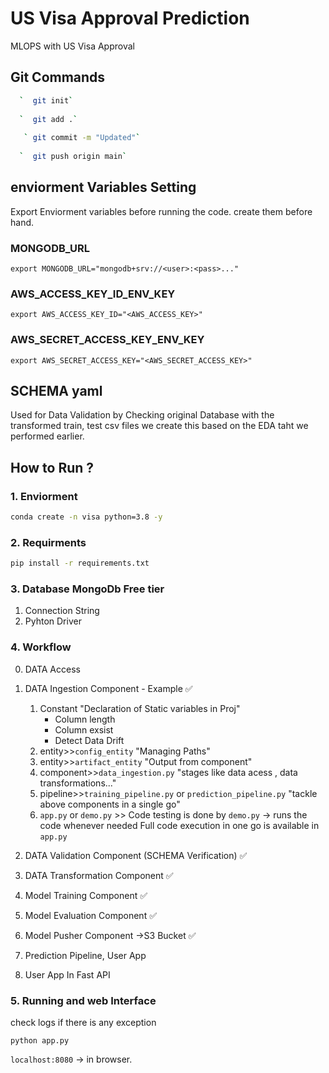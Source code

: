 # US Visa Approval Prediction

 MLOPS with US Visa Approval

## Git Commands

```bash
  `  git init`
    
  `  git add .`
     
   ` git commit -m "Updated"`
     
  `  git push origin main`
```

## enviorment Variables Setting

Export Enviorment variables before running the code. create them before hand.

### MONGODB_URL

`export MONGODB_URL="mongodb+srv://<user>:<pass>..."`

### AWS_ACCESS_KEY_ID_ENV_KEY

`export AWS_ACCESS_KEY_ID="<AWS_ACCESS_KEY>"`

### AWS_SECRET_ACCESS_KEY_ENV_KEY

`export AWS_SECRET_ACCESS_KEY="<AWS_SECRET_ACCESS_KEY>"`

## SCHEMA yaml

Used for Data Validation by Checking original Database with the transformed train, test csv files we create this based on the EDA taht we performed earlier.

## How to Run ?

### 1.  Enviorment

```bash
conda create -n visa python=3.8 -y
```

### 2. Requirments

```bash
pip install -r requirements.txt
```

### 3. Database MongoDb Free tier

1. Connection String
2. Pyhton Driver

### 4. Workflow

0. DATA Access

1. DATA Ingestion Component - Example ✅

    1. Constant  "Declaration of Static variables in Proj"
        + Column length
        + Column exsist
        + Detect Data Drift
    2. entity>>`config_entity` "Managing Paths"
    3. entity>>`artifact_entity` "Output from component"
    4. component>>`data_ingestion.py` "stages like data acess , data transformations..."
    5. pipeline>>`training_pipeline.py` or `prediction_pipeline.py` "tackle above components in a single go"
    6. `app.py` or `demo.py` >>    Code testing is done by `demo.py` -> runs the code whenever needed 
        Full code execution in  one go is available in `app.py` 

2. DATA Validation Component (SCHEMA Verification) ✅
3. DATA Transformation Component ✅
4. Model Training Component ✅
5. Model Evaluation Component  ✅
6. Model Pusher Component ->S3 Bucket ✅
7. Prediction Pipeline, User App
8. User App In Fast API

### 5. Running and web Interface

check logs if there is any exception

`python app.py`

`localhost:8080` -> in browser.